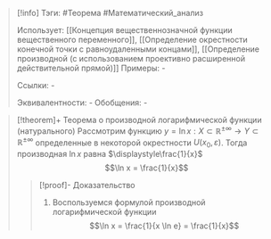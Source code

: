 > [!info]
> Тэги: #Теорема #Математический_анализ   
> 
> Использует: [[Концепция вещественнозначной функции вещественного переменного]], [[Определение окрестности конечной точки с равноудаленными концами]], [[Определение производной (с использованием проективно расширенной действительной прямой)]]
> Примеры: *-*
> 
> Ссылки: *-*
> 
> Эквивалентности: *-*
> Обобщения: *-*

> [!theorem]+ Теорема о производной логарифмической функции (натурального)
> Рассмотрим функцию $y = \ln x:X \subset \mathbb{R^{\pm\infty}}\rightarrow Y \subset \mathbb{R^{\pm\infty}}$ определенные в некоторой окрестности $U(x_0, \varepsilon)$. Тогда производная $\ln x$ равна $\displaystyle\frac{1}{x}$ $$\ln x = \frac{1}{x}$$
> > [!proof]- Доказательство
> > 1. Воспользуемся формулой производной логарифмической функции $$\ln x = \frac{1}{x \ln e} = \frac{1}{x}$$
